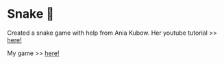 # Snake 🐍

Created a snake game with help from Ania Kubow.
Her youtube tutorial >> [here!](https://www.youtube.com/watch?v=rui2tRRVtc0&list=PLRD1Niz0lz1uR4W3ms6DygWMjXW-6hDB_&index=4)

My game >> [here!]( https://mikaelaand.github.io/Snake/)
